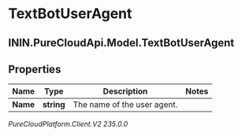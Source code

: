 # TextBotUserAgent

## ININ.PureCloudApi.Model.TextBotUserAgent

## Properties

|Name | Type | Description | Notes|
|------------ | ------------- | ------------- | -------------|
| **Name** | **string** | The name of the user agent. | |



_PureCloudPlatform.Client.V2 235.0.0_
